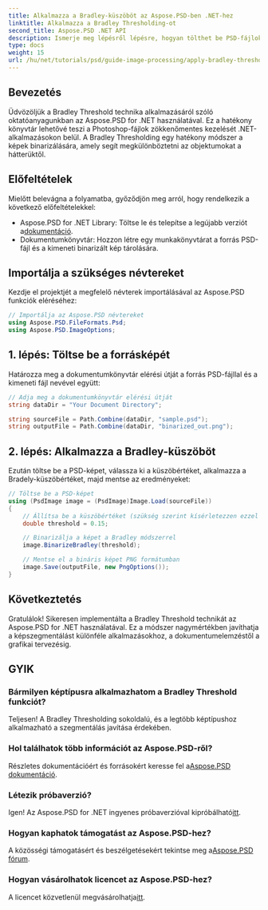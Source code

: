 ```yaml
---
title: Alkalmazza a Bradley-küszöböt az Aspose.PSD-ben .NET-hez
linktitle: Alkalmazza a Bradley Thresholding-ot
second_title: Aspose.PSD .NET API
description: Ismerje meg lépésről lépésre, hogyan tölthet be PSD-fájlokat, hogyan alkalmazhat küszöbérték-technikákat, és mentheti el az eredményeket különböző formátumokban, javítva a képszegmentálási feladatokat a különböző alkalmazásokhoz.
type: docs
weight: 15
url: /hu/net/tutorials/psd/guide-image-processing/apply-bradley-thresholding/
---
```

## Bevezetés

Üdvözöljük a Bradley Threshold technika alkalmazásáról szóló oktatóanyagunkban az Aspose.PSD for .NET használatával. Ez a hatékony könyvtár lehetővé teszi a Photoshop-fájlok zökkenőmentes kezelését .NET-alkalmazásokon belül. A Bradley Thresholding egy hatékony módszer a képek binarizálására, amely segít megkülönböztetni az objektumokat a hátterüktől.

## Előfeltételek

Mielőtt belevágna a folyamatba, győződjön meg arról, hogy rendelkezik a következő előfeltételekkel:

-  Aspose.PSD for .NET Library: Töltse le és telepítse a legújabb verziót a[dokumentáció](https://reference.aspose.com/psd/net/).
- Dokumentumkönyvtár: Hozzon létre egy munkakönyvtárat a forrás PSD-fájl és a kimeneti binarizált kép tárolására.

## Importálja a szükséges névtereket

Kezdje el projektjét a megfelelő névterek importálásával az Aspose.PSD funkciók eléréséhez:

```csharp
// Importálja az Aspose.PSD névtereket
using Aspose.PSD.FileFormats.Psd;
using Aspose.PSD.ImageOptions;
```

## 1. lépés: Töltse be a forrásképét

Határozza meg a dokumentumkönyvtár elérési útját a forrás PSD-fájllal és a kimeneti fájl nevével együtt:

```csharp
// Adja meg a dokumentumkönyvtár elérési útját
string dataDir = "Your Document Directory";

string sourceFile = Path.Combine(dataDir, "sample.psd");
string outputFile = Path.Combine(dataDir, "binarized_out.png");
```

## 2. lépés: Alkalmazza a Bradley-küszöböt

Ezután töltse be a PSD-képet, válassza ki a küszöbértéket, alkalmazza a Bradely-küszöbértéket, majd mentse az eredményeket:

```csharp
// Töltse be a PSD-képet
using (PsdImage image = (PsdImage)Image.Load(sourceFile))
{
    // Állítsa be a küszöbértéket (szükség szerint kísérletezzen ezzel az értékkel)
    double threshold = 0.15;

    // Binarizálja a képet a Bradley módszerrel
    image.BinarizeBradley(threshold);

    // Mentse el a bináris képet PNG formátumban
    image.Save(outputFile, new PngOptions());
}
```

## Következtetés

Gratulálok! Sikeresen implementálta a Bradley Threshold technikát az Aspose.PSD for .NET használatával. Ez a módszer nagymértékben javíthatja a képszegmentálást különféle alkalmazásokhoz, a dokumentumelemzéstől a grafikai tervezésig.

## GYIK

### Bármilyen képtípusra alkalmazhatom a Bradley Threshold funkciót?

Teljesen! A Bradley Thresholding sokoldalú, és a legtöbb képtípushoz alkalmazható a szegmentálás javítása érdekében.

### Hol találhatok több információt az Aspose.PSD-ről?

 Részletes dokumentációért és forrásokért keresse fel a[Aspose.PSD dokumentáció](https://reference.aspose.com/psd/net/).

### Létezik próbaverzió?

 Igen! Az Aspose.PSD for .NET ingyenes próbaverzióval kipróbálható[itt](https://releases.aspose.com/).

### Hogyan kaphatok támogatást az Aspose.PSD-hez?

 A közösségi támogatásért és beszélgetésekért tekintse meg a[Aspose.PSD fórum](https://forum.aspose.com/c/psd/34).

### Hogyan vásárolhatok licencet az Aspose.PSD-hez?

 A licencet közvetlenül megvásárolhatja[itt](https://purchase.conholdate.com/buy).